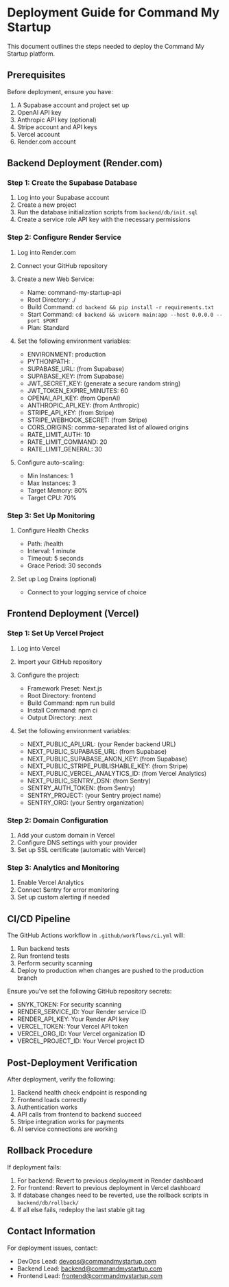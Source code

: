 # Deployment Guide for Command My Startup

This document outlines the steps needed to deploy the Command My Startup platform.

## Prerequisites

Before deployment, ensure you have:

1. A Supabase account and project set up
2. OpenAI API key
3. Anthropic API key (optional)
4. Stripe account and API keys
5. Vercel account
6. Render.com account

## Backend Deployment (Render.com)

### Step 1: Create the Supabase Database

1. Log into your Supabase account
2. Create a new project
3. Run the database initialization scripts from `backend/db/init.sql`
4. Create a service role API key with the necessary permissions

### Step 2: Configure Render Service

1. Log into Render.com
2. Connect your GitHub repository
3. Create a new Web Service:
   - Name: command-my-startup-api
   - Root Directory: ./
   - Build Command: `cd backend && pip install -r requirements.txt`
   - Start Command: `cd backend && uvicorn main:app --host 0.0.0.0 --port $PORT`
   - Plan: Standard

4. Set the following environment variables:
   - ENVIRONMENT: production
   - PYTHONPATH: .
   - SUPABASE_URL: (from Supabase)
   - SUPABASE_KEY: (from Supabase)
   - JWT_SECRET_KEY: (generate a secure random string)
   - JWT_TOKEN_EXPIRE_MINUTES: 60
   - OPENAI_API_KEY: (from OpenAI)
   - ANTHROPIC_API_KEY: (from Anthropic)
   - STRIPE_API_KEY: (from Stripe)
   - STRIPE_WEBHOOK_SECRET: (from Stripe)
   - CORS_ORIGINS: comma-separated list of allowed origins
   - RATE_LIMIT_AUTH: 10
   - RATE_LIMIT_COMMAND: 20
   - RATE_LIMIT_GENERAL: 30

5. Configure auto-scaling:
   - Min Instances: 1
   - Max Instances: 3
   - Target Memory: 80%
   - Target CPU: 70%

### Step 3: Set Up Monitoring

1. Configure Health Checks
   - Path: /health
   - Interval: 1 minute
   - Timeout: 5 seconds
   - Grace Period: 30 seconds

2. Set up Log Drains (optional)
   - Connect to your logging service of choice

## Frontend Deployment (Vercel)

### Step 1: Set Up Vercel Project

1. Log into Vercel
2. Import your GitHub repository
3. Configure the project:
   - Framework Preset: Next.js
   - Root Directory: frontend
   - Build Command: npm run build
   - Install Command: npm ci
   - Output Directory: .next

4. Set the following environment variables:
   - NEXT_PUBLIC_API_URL: (your Render backend URL)
   - NEXT_PUBLIC_SUPABASE_URL: (from Supabase)
   - NEXT_PUBLIC_SUPABASE_ANON_KEY: (from Supabase)
   - NEXT_PUBLIC_STRIPE_PUBLISHABLE_KEY: (from Stripe)
   - NEXT_PUBLIC_VERCEL_ANALYTICS_ID: (from Vercel Analytics)
   - NEXT_PUBLIC_SENTRY_DSN: (from Sentry)
   - SENTRY_AUTH_TOKEN: (from Sentry)
   - SENTRY_PROJECT: (your Sentry project name)
   - SENTRY_ORG: (your Sentry organization)

### Step 2: Domain Configuration

1. Add your custom domain in Vercel
2. Configure DNS settings with your provider
3. Set up SSL certificate (automatic with Vercel)

### Step 3: Analytics and Monitoring

1. Enable Vercel Analytics
2. Connect Sentry for error monitoring
3. Set up custom alerting if needed

## CI/CD Pipeline

The GitHub Actions workflow in `.github/workflows/ci.yml` will:

1. Run backend tests
2. Run frontend tests
3. Perform security scanning
4. Deploy to production when changes are pushed to the production branch

Ensure you've set the following GitHub repository secrets:

- SNYK_TOKEN: For security scanning
- RENDER_SERVICE_ID: Your Render service ID
- RENDER_API_KEY: Your Render API key
- VERCEL_TOKEN: Your Vercel API token
- VERCEL_ORG_ID: Your Vercel organization ID
- VERCEL_PROJECT_ID: Your Vercel project ID

## Post-Deployment Verification

After deployment, verify the following:

1. Backend health check endpoint is responding
2. Frontend loads correctly
3. Authentication works
4. API calls from frontend to backend succeed
5. Stripe integration works for payments
6. AI service connections are working

## Rollback Procedure

If deployment fails:

1. For backend: Revert to previous deployment in Render dashboard
2. For frontend: Revert to previous deployment in Vercel dashboard
3. If database changes need to be reverted, use the rollback scripts in `backend/db/rollback/`
4. If all else fails, redeploy the last stable git tag

## Contact Information

For deployment issues, contact:
- DevOps Lead: devops@commandmystartup.com
- Backend Lead: backend@commandmystartup.com
- Frontend Lead: frontend@commandmystartup.com